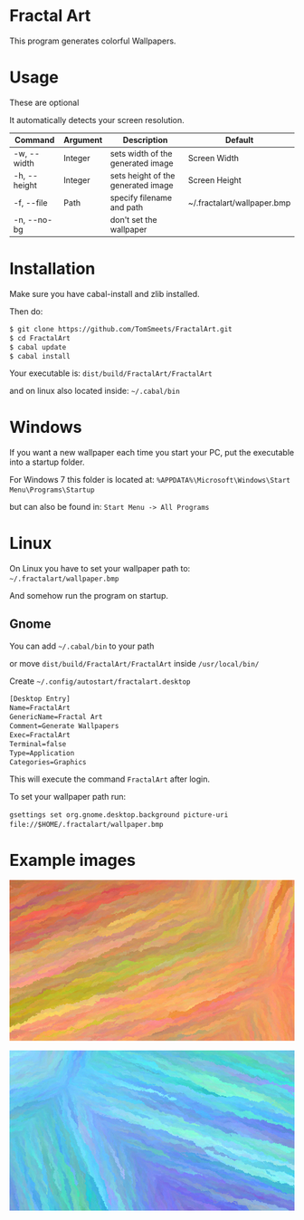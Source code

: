Fractal Art
=============
This program generates colorful Wallpapers.

# Usage
These are optional

It automatically detects your screen resolution.

| Command      | Argument |  Description                                | Default                       |
|--------------|----------|---------------------------------------------|-------------------------------|
| -w, --width  | Integer  | sets width of the generated image           | Screen Width                  |
| -h, --height | Integer  | sets height of the generated image          | Screen Height                 |
| -f, --file   | Path     | specify filename and path                   |  ~/.fractalart/wallpaper.bmp  |
| -n, --no-bg  |          | don't set the wallpaper                     |                               |

# Installation

Make sure you have cabal-install and zlib installed.

Then do:
```shell
$ git clone https://github.com/TomSmeets/FractalArt.git
$ cd FractalArt
$ cabal update
$ cabal install
```

Your executable is: `dist/build/FractalArt/FractalArt`

and on linux also located inside: `~/.cabal/bin`

# Windows
If you want a new wallpaper each time you start your PC,
put the executable into a startup folder.

For Windows 7 this folder is located at:
`%APPDATA%\Microsoft\Windows\Start Menu\Programs\Startup`

but can also be found in: `Start Menu -> All Programs`

# Linux
On Linux you have to set your wallpaper path to: `~/.fractalart/wallpaper.bmp`

And somehow run the program on startup.

## Gnome
You can add `~/.cabal/bin` to your path

or move `dist/build/FractalArt/FractalArt` inside `/usr/local/bin/`


Create `~/.config/autostart/fractalart.desktop` 

```
[Desktop Entry]
Name=FractalArt
GenericName=Fractal Art
Comment=Generate Wallpapers
Exec=FractalArt
Terminal=false
Type=Application
Categories=Graphics
```

This will execute the command `FractalArt` after login.

To set your wallpaper path run:

`gsettings set org.gnome.desktop.background picture-uri file://$HOME/.fractalart/wallpaper.bmp`

# Example images
![Image0](examples/image0.bmp?raw=true)

![Image1](examples/image1.bmp?raw=true)
